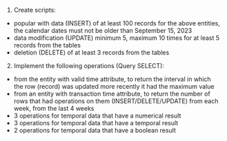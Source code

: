 1. Create scripts:
- popular with data (INSERT) of at least 100 records for the above entities, the calendar dates must not be older than September 15, 2023
- data modification (UPDATE) minimum 5, maximum 10 times for at least 5 records from the tables
- deletion (DELETE) of at least 3 records from the tables

2. Implement the following operations (Query SELECT):
- from the entity with valid time attribute, to return the interval in which the row (record) was updated more recently it had the maximum value
- from an entity with transaction time attribute, to return the number of rows that had operations on them (INSERT/DELETE/UPDATE) from each week, from the last 4 weeks
- 3 operations for temporal data that have a numerical result
- 3 operations for temporal data that have a temporal result
- 2 operations for temporal data that have a boolean result
